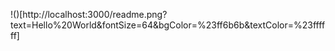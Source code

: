 !()[http://localhost:3000/readme.png?text=Hello%20World&fontSize=64&bgColor=%23ff6b6b&textColor=%23ffffff]

